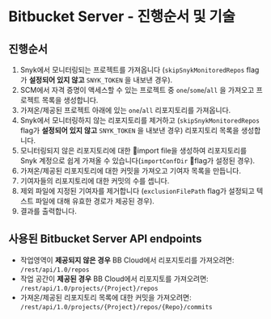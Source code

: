 # Bitbucket Server - 진행순서 및 기술

## 진행순서 <a href="#flow" id="flow"></a>

1. Snyk에서 모니터링되는 프로젝트를 가져옵니다 (`skipSnykMonitoredRepos` flag가 **설정되어 있지 않고** `SNYK_TOKEN` 을 내보낸 경우).
2. SCM에서 자격 증명이 액세스할 수 있는 프로젝트 중 `one`/`some`/`all` 을 가져오고 프로젝트 목록을 생성합니다.
3. 가져온/제공된 프로젝트 아래에 있는 `one`/`all` 리포지토리를 가져옵니다.
4. Snyk에서 모니터링하지 않는 리포지토리를 제거하고 (`skipSnykMonitoredRepos` flag가 **설정되어 있지 않고** `SNYK_TOKEN` 을 내보낸 경우) 리포지토리 목록을 생성합니다.
5. 모니터링되지 않은 리포지토리에 대한 import file을 생성하여 리포지토리를 Snyk 계정으로 쉽게 가져올 수 있습니다(`importConfDir` flag가 설정된 경우).
6. 가져온/제공된 리포지토리에 대한 커밋을 가져오고 기여자 목록을 만듭니다.
7. 기여자들의 리포지토리에 대한 커밋의 수를 셉니다.
8. 제외 파일에 지정된 기여자를 제거합니다 (`exclusionFilePath` flag가 설정되고 텍스트 파일에 대해 유효한 경로가 제공된 경우).
9. 결과를 출력합니다.

## 사용된 Bitbucket Server API endpoints <a href="#bitbucket-cloud-api-endpoints-used" id="bitbucket-cloud-api-endpoints-used"></a>

* 작업영역이 **제공되지 않은 경우** BB Cloud에서 리포지토리를 가져오려면:\
  &#x20;`/rest/api/1.0/repos`
* 작업 공간이 **제공된 경우** BB Cloud에서 리포지토를 가져오려면: `/rest/api/1.0/projects/{Project}/repos`
* 가져온/제공된 리포지토리 목록에 대한 커밋을 가져오려면: `/rest/api/1.0/projects/{Project}/repos/{Repo}/commits`
